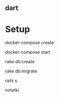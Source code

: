 ## dart


# Setup
docker-compose create

docker-compose start

rake db:create

rake db:migrate

rails s



notatki